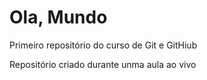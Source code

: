 # Ola, Mundo
 Primeiro repositório do curso de Git e GitHiub

 Repositório criado durante unma aula ao vivo
